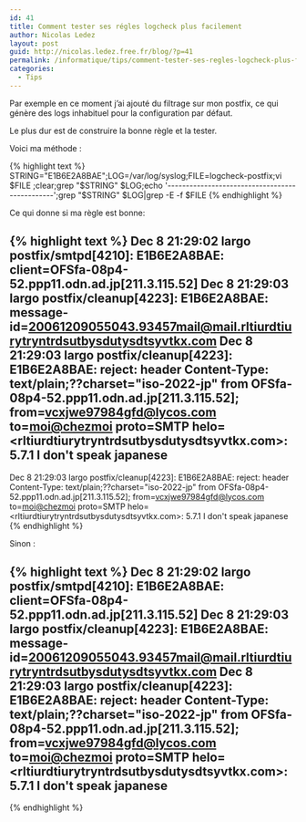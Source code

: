 ```yaml
---
id: 41
title: Comment tester ses régles logcheck plus facilement
author: Nicolas Ledez
layout: post
guid: http://nicolas.ledez.free.fr/blog/?p=41
permalink: /informatique/tips/comment-tester-ses-regles-logcheck-plus-facilement/
categories:
  - Tips
---
```

Par exemple en ce moment j&rsquo;ai ajouté du filtrage sur mon postfix, ce qui génère des logs inhabituel pour la configuration par défaut.

Le plus dur est de construire la bonne règle et la tester.

Voici ma méthode :

{% highlight text %}
STRING="E1B6E2A8BAE";LOG=/var/log/syslog;FILE=logcheck-postfix;vi $FILE ;clear;grep "$STRING" $LOG;echo '-----------------------------------------------';grep "$STRING" $LOG|grep -E -f $FILE
{% endhighlight %}

Ce qui donne si ma règle est bonne:

{% highlight text %}
Dec  8 21:29:02 largo postfix/smtpd[4210]: E1B6E2A8BAE: client=OFSfa-08p4-52.ppp11.odn.ad.jp[211.3.115.52]
Dec  8 21:29:03 largo postfix/cleanup[4223]: E1B6E2A8BAE: message-id=20061209055043.93457mail@mail.rltiurdtiurytryntrdsutbysdutysdtsyvtkx.com
Dec  8 21:29:03 largo postfix/cleanup[4223]: E1B6E2A8BAE: reject: header Content-Type: text/plain;??charset="iso-2022-jp" from OFSfa-08p4-52.ppp11.odn.ad.jp[211.3.115.52]; from=<vcxjwe97984gfd@lycos.com> to=<moi@chezmoi> proto=SMTP helo=<rltiurdtiurytryntrdsutbysdutysdtsyvtkx.com>: 5.7.1 I don't speak japanese
-----------------------------------------------
Dec  8 21:29:03 largo postfix/cleanup[4223]: E1B6E2A8BAE: reject: header Content-Type: text/plain;??charset="iso-2022-jp" from OFSfa-08p4-52.ppp11.odn.ad.jp[211.3.115.52]; from=<vcxjwe97984gfd@lycos.com> to=<moi@chezmoi> proto=SMTP helo=<rltiurdtiurytryntrdsutbysdutysdtsyvtkx.com>: 5.7.1 I don't speak japanese
{% endhighlight %}

Sinon :

{% highlight text %}
Dec  8 21:29:02 largo postfix/smtpd[4210]: E1B6E2A8BAE: client=OFSfa-08p4-52.ppp11.odn.ad.jp[211.3.115.52]
Dec  8 21:29:03 largo postfix/cleanup[4223]: E1B6E2A8BAE: message-id=20061209055043.93457mail@mail.rltiurdtiurytryntrdsutbysdutysdtsyvtkx.com
Dec  8 21:29:03 largo postfix/cleanup[4223]: E1B6E2A8BAE: reject: header Content-Type: text/plain;??charset="iso-2022-jp" from OFSfa-08p4-52.ppp11.odn.ad.jp[211.3.115.52]; from=<vcxjwe97984gfd@lycos.com> to=<moi@chezmoi> proto=SMTP helo=<rltiurdtiurytryntrdsutbysdutysdtsyvtkx.com>: 5.7.1 I don't speak japanese
-----------------------------------------------
{% endhighlight %}
